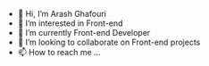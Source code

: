 - 👋 Hi, I’m Arash Ghafouri
- 👀 I’m interested in Front-end
- 🌱 I’m currently Front-end Developer
- 💞️ I’m looking to collaborate on Front-end projects
- 📫 How to reach me ...

<!---
arashghh/arashghh is a ✨ special ✨ repository because its `README.md` (this file) appears on your GitHub profile.
You can click the Preview link to take a look at your changes.
--->
